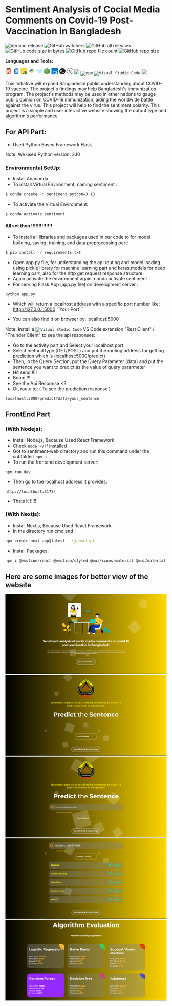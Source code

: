 # Sentiment Analysis of Cocial Media Comments on Covid-19 Post-Vaccination in Bangladesh

![Version release](https://img.shields.io/badge/Version-v1.00-green)
<img alt="GitHub watchers" src="https://img.shields.io/github/watchers/shimanto-rehman/Sentiment-Analysis-of-Social-Media-Comments-on-Covid-19-Post-Vaccination-in-Bangladesh?style=social">
![GitHub all releases](https://img.shields.io/github/downloads/shimanto-rehman/Sentiment-Analysis-of-Social-Media-Comments-on-Covid-19-Post-Vaccination-in-Bangladesh/total)
![GitHub code size in bytes](https://img.shields.io/github/languages/code-size/shimanto-rehman/Sentiment-Analysis-of-Social-Media-Comments-on-Covid-19-Post-Vaccination-in-Bangladesh?style=social)
![GitHub repo file count](https://img.shields.io/github/directory-file-count/shimanto-rehman/Sentiment-Analysis-of-Social-Media-Comments-on-Covid-19-Post-Vaccination-in-Bangladesh?style=social)
![GitHub repo size](https://img.shields.io/github/repo-size/shimanto-rehman/Sentiment-Analysis-of-Social-Media-Comments-on-Covid-19-Post-Vaccination-in-Bangladesh?style=social)

**Languages and Tools:**

<code><img height="20" src="https://raw.githubusercontent.com/github/explore/80688e429a7d4ef2fca1e82350fe8e3517d3494d/topics/html/html.png"></code>
<code><img height="20" src="https://raw.githubusercontent.com/github/explore/80688e429a7d4ef2fca1e82350fe8e3517d3494d/topics/css/css.png"></code>
<code><img height="20" src="https://raw.githubusercontent.com/github/explore/80688e429a7d4ef2fca1e82350fe8e3517d3494d/topics/javascript/javascript.png"></code>
<code><img height="20" src="https://raw.githubusercontent.com/github/explore/80688e429a7d4ef2fca1e82350fe8e3517d3494d/topics/python/python.png"></code>
<code><img height="20" src="https://raw.githubusercontent.com/github/explore/80688e429a7d4ef2fca1e82350fe8e3517d3494d/topics/react/react.png"></code>
<code><img height="20" src="https://raw.githubusercontent.com/github/explore/80688e429a7d4ef2fca1e82350fe8e3517d3494d/topics/nodejs/nodejs.png"></code>
<code><img height="20" src="https://raw.githubusercontent.com/github/explore/80688e429a7d4ef2fca1e82350fe8e3517d3494d/topics/typescript/typescript.png"></code>
<code><img height="20" src="https://raw.githubusercontent.com/github/explore/80688e429a7d4ef2fca1e82350fe8e3517d3494d/topics/terminal/terminal.png"></code>
<code><img height="20" color="white" src="https://raw.githubusercontent.com/devicons/devicon/v2.15.1/icons/nextjs/nextjs-line.svg"></code>
<code><img height="20" src="https://github.com/get-icon/geticon/raw/master/icons/git-icon.svg"></code>
<code><img height="20" src="https://github.com/get-icon/geticon/raw/master/icons/npm.svg" alt="npm"></code>
<code><img height="20" src="https://github.com/get-icon/geticon/raw/master/icons/visual-studio-code.svg" alt="Visual Studio Code"></code>
<code><img height="20" src="https://github.com/get-icon/geticon/raw/master/icons/flask.svg"></code>

This Initiative will expand Bangladeshi public understanding about COVID-19 vaccine. The project's findings may help Bangladesh's immunization program. The project's methods may be used in other nations to gauge public opinion on COVID-19 immunization, aiding the worldwide battle against the virus. This project will help to find the sentiment polarity. This project is a simple and user interactive website showing the output type and algorithm's performance

## For API Part:
- Used Python Based Framework Flask. 

Note: We used Python version: 3.10
### Environmental SetUp:
- Install Anaconda
- To install Virtual Environment, naming sentiment :
```bash
$ conda create -n sentiment python=3.10
```
- To activate the Virtual Environment: 
```bash
$ conda activate sentiment
```
#### All set then !!!!!!!!!!!!!!
- To install all libraries and packages used in our code to for model building, saving, training, and data preprocessing part:
```bash
$ pip install -r requirements.txt
```

- Open app.py file, for understanding the api routing and model loading using pickle library for machine learning part and keras.models for deep learning part, also for the http get request response structure.
- Again activate the environment again: conda activate sentiment
- For serving Flask App (app.py file) on development server : 
```
python app.py
````
- Which will return a localhost address with a specific port number like:  http://127.0.0.1:5000 ``Your Port```

- You can also find it on browser by: localhost:5000

Note: Install a <code><img height="20" src="https://github.com/get-icon/geticon/raw/master/icons/visual-studio-code.svg" alt="Visual Studio Code"></code> VS Code extension "Rest Client" / "Thunder Client" to see the api responses:
 - Go to the activity part and Select your localhost port
 - Select method type (GET/POST) and put the routing address for getting prediction which is (localhost:5000/predict)
 - Then, in the Query Section, put the Query Parameter (data) and put the sentence you want to predict as the value of query pararmeter
 - Hit send !!!!
 - Boom !!!
 - See the Api Response <3
 - Or, route to: ( To see the prediction response )
 ```
 localhost:5000/predict?data=your_sentence
 ```
## FrontEnd Part 
### (With Nodejs):
 - Install Node.js, Because Used React Framework
 - Check ```node -v``` if installed
 - Got to sentiment-web directory and run this command under the subfolder: 
 ```npm i```
 - To run the frontend development server: 
 ```
 npm run dev
 ```
 - Then go to tbe localhost address it provides: 
  ```
  http://localhost:5173/
  ```
 - Thats it !!!!!

### (With Nextjs):
 - Install Nextjs, Because Used React Framework
 - In the directory run cmd and 
 ```bash
 npx create-next-app@latest --typescript
 ```
 - Install Packages: 
 ```bash
 npm i @emotion/react @emotion/styled @mui/icons-material @mui/material
 ```
 
 ## Here are some images for better view of the website
 <img src="screenshots/Intro.png"/>
 <img src="screenshots/Predict.png"/>
 <img src="screenshots/Input.png"/>
 <img src="screenshots/Output.png"/>
 <img src="screenshots/Algorithm.png"/>

